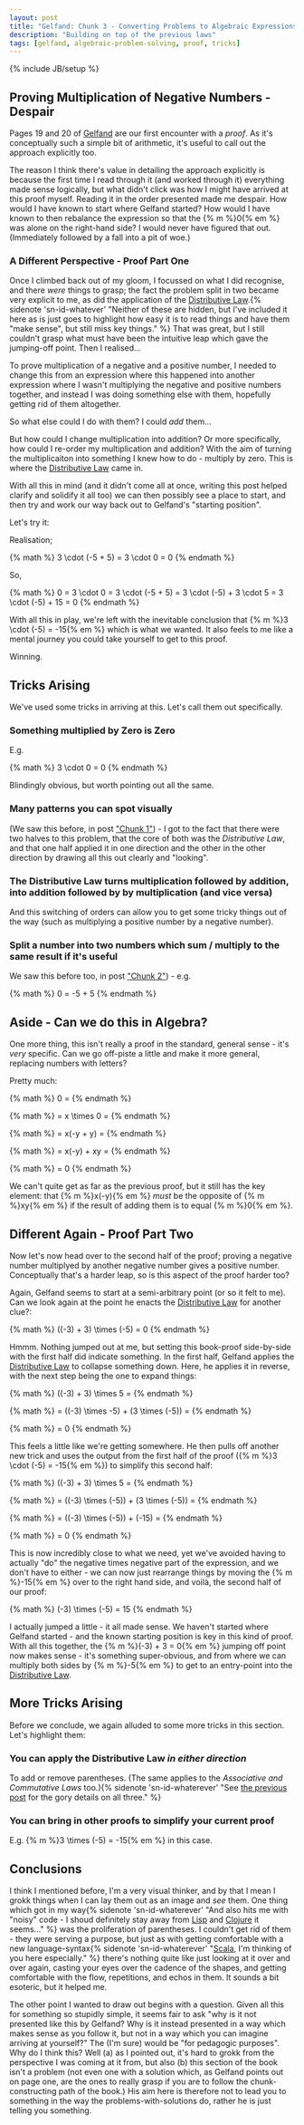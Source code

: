 ```yaml
---
layout: post
title: "Gelfand: Chunk 3 - Converting Problems to Algebraic Expressions"
description: "Building on top of the previous laws"
tags: [gelfand, algebraic-problem-solving, proof, tricks]
---
```

{% include JB/setup %}

## Proving Multiplication of Negative Numbers - Despair

Pages 19 and 20 of [Gelfand](https://www.goodreads.com/book/show/20328259-algebra) are our first encounter with a _proof_.  As it's conceptually such a simple bit of arithmetic, it's useful to call out the approach explicitly too.

The reason I think there's value in detailing the approach explicitly is because the first time I read through it (and worked through it) everything made sense logically, but what didn't click was how I might have arrived at this proof myself.  Reading it in the order presented made me despair.  How would I have known to start where Gelfand started? How would I have known to then rebalance the expression so that the {% m %}0{% em %} was alone on the right-hand side? I would never have figured that out.  (Immediately followed by a fall into a pit of woe.)

### A Different Perspective - Proof Part One

Once I climbed back out of my gloom, I focussed on what I did recognise, and there _were_ things to grasp; the fact the problem split in two became very explicit to me, as did the application of the [Distributive Law](https://andrewharmellaw.github.io/2016/11/23/gelfands-algebra-chunk-2-commutative-associative-and-distributive-laws).{% sidenote 'sn-id-whatever' "Neither of these are hidden, but I've included it here as is just goes to highlight how easy it is to read things and have them "make sense", but still miss key things." %}  That was great, but I still couldn't grasp what must have been the intuitive leap which gave the jumping-off point.  Then I realised...

To prove multiplication of a negative and a positive number, I needed to change this from an expression where this happened into another expression where I wasn't multiplying the negative and positive numbers together, and instead I was doing something else with them, hopefully getting rid of them altogether.

So what else could I do with them? I could _add_ them...

But how could I change multiplication into addition? Or more specifically, how could I re-order my multiplication and addition?  With the aim of turning the multiplicaiton into something I knew how to do - multiply by zero. This is where the [Distributive Law](https://andrewharmellaw.github.io/2016/11/23/gelfands-algebra-chunk-2-commutative-associative-and-distributive-laws) came in.

With all this in mind (and it didn't come all at once, writing this post helped clarify and solidify it all too) we can then possibly see a place to start, and then try and work our way back out to Gelfand's "starting position".  

Let's try it:

Realisation; 

{% math %} 3 \cdot (-5 + 5) = 3 \cdot 0 = 0 {% endmath %}

So, 

{% math %} 0 = 3 \cdot 0 = 3 \cdot (-5 + 5) = 3 \cdot (-5) + 3 \cdot 5 = 3 \cdot (-5) + 15 = 0 {% endmath %} 

With all this in play, we're left with the inevitable conclusion that {% m %}3 \cdot (-5) = -15{% em %} which is what we wanted.  It also feels to me like a mental journey you could take yourself to get to this proof. 

Winning.

## Tricks Arising

We've used some tricks in arriving at this. Let's call them out specifically.

### Something multiplied by Zero is Zero 

E.g. 

{% math %} 3 \cdot 0 = 0 {% endmath %}

Blindingly obvious, but worth pointing out all the same.

### Many patterns you can spot visually
(We saw this before, in post ["Chunk 1"](https://andrewharmellaw.github.io/algebra/2016/11/16/gelfands-algebra-chunk-1-fundamentals)) - I got to the fact that there were two halves to this problem, that the core of both was the _Distributive Law_, and that one half applied it in one direction and the other in the other direction by drawing all this out clearly and "looking".

### The Distributive Law turns multiplication followed by addition, into addition followed by by multiplication (and vice versa)
And this switching of orders can allow you to get some tricky things out of the way (such as multiplying a positive number by a negative number).

### Split a number into two numbers which sum / multiply to the same result if it's useful
We saw this before too, in post ["Chunk 2"](https://andrewharmellaw.github.io/2016/11/23/gelfands-algebra-chunk-2-commutative-associative-and-distributive-laws)) - e.g. 

{% math %} 0 = -5 + 5 {% endmath %}

## Aside - Can we do this in Algebra?
One more thing, this isn't really a proof in the standard, general sense - it's _very_ specific.  Can we go off-piste a little and make it more general, replacing numbers with letters? 

Pretty much:

{% math %} 0 = {% endmath %}

{% math %} = x \times 0 = {% endmath %}

{% math %} = x(-y + y) = {% endmath %}

{% math %} = x(-y) + xy = {% endmath %}

{% math %} = 0 {% endmath %}

We can't quite get as far as the previous proof, but it still has the key element: that {% m %}x(-y){% em %} _must_ be the opposite of {% m %}xy{% em %} if the result of adding them is to equal {% m %}0{% em %}.

## Different Again - Proof Part Two

Now let's now head over to the second half of the proof; proving a negative number multiplyed by another negative number gives a positive number.  Conceptually that's a harder leap, so is this aspect of the proof harder too?

Again, Gelfand seems to start at a semi-arbitrary point (or so it felt to me).  Can we look again at the point he enacts the [Distributive Law](https://andrewharmellaw.github.io/2016/11/23/gelfands-algebra-chunk-2-commutative-associative-and-distributive-laws) for another clue?:

{% math %} ((-3) + 3) \times (-5) = 0 {% endmath %}

Hmmm.  Nothing jumped out at me, but setting this book-proof side-by-side with the first half did indicate something.  In the first half, Gelfand applies the [Distributive Law](https://andrewharmellaw.github.io/2016/11/23/gelfands-algebra-chunk-2-commutative-associative-and-distributive-laws) to collapse something down. Here, he applies it in reverse, with the next step being the one to expand things:

{% math %} ((-3) + 3) \times 5 = {% endmath %}

{% math %} = ((-3) \times -5) + (3 \times (-5)) = {% endmath %}

{% math %} = 0 {% endmath %}

This feels a little like we're getting somewhere. He then pulls off another new trick and uses the output from the first half of the proof ({% m %}3 \cdot (-5) = -15{% em %}) to simplify this second half:

{% math %} ((-3) + 3) \times 5 = {% endmath %}

{% math %} = ((-3) \times (-5)) + (3 \times (-5)) = {% endmath %}

{% math %} = ((-3) \times (-5)) + (-15) = {% endmath %}

{% math %} = 0 {% endmath %}

This is now incredibly close to what we need, yet we've avoided having to actually "do" the negative times negative part of the expression, and we don't have to either - we can now just rearrange things by moving the {% m %}-15{% em %} over to the right hand side, and voilà, the second half of our proof:

{% math %} (-3) \times (-5) = 15 {% endmath %}

I actually jumped a little - it all made sense. We haven't started where Gelfand started - and the known starting position is key in this kind of proof.  With all this together, the {% m %}(-3) + 3 = 0{% em %} jumping off point now makes sense - it's something super-obvious, and from where we can multiply both sides by {% m %}-5{% em %} to get to an entry-point into the [Distributive Law](https://andrewharmellaw.github.io/2016/11/23/gelfands-algebra-chunk-2-commutative-associative-and-distributive-laws). 

## More Tricks Arising

Before we conclude, we again alluded to some more tricks in this section. Let's highlight them:

### You can apply the Distributive Law _in either direction_

To add or remove parentheses. (The same applies to the _Associative and Commutative Laws_ too.){% sidenote 'sn-id-whaterever' "See [the previous post](https://andrewharmellaw.github.io/2016/11/23/gelfands-algebra-chunk-2-commutative-associative-and-distributive-laws) for the gory details on all three." %}

### You can bring in other proofs to simplify your current proof

E.g. {% m %}3 \times (-5) = -15{% em %} in this case.

## Conclusions
I think I mentioned before, I'm a very visual thinker, and by that I mean I grokk things when I can lay them out as an image and _see_ them.  One thing which got in my way{% sidenote 'sn-id-whaterever' "And also hits me with "noisy" code - I shoud definitely stay away from [Lisp](https://en.wikipedia.org/wiki/Lisp_(programming_language)) and [Clojure](https://en.wikipedia.org/wiki/Clojure) it seems..." %} was the proliferation of parentheses.  I couldn't get rid of them - they were serving a purpose, but just as with getting comfortable with a new language-syntax{% sidenote 'sn-id-whaterever' "[Scala](https://en.wikipedia.org/wiki/Scala_(programming_language)), I'm thinking of you here especially." %} there's nothing quite like just looking at it over and over again, casting your eyes over the cadence of the shapes, and getting comfortable with the flow, repetitions, and echos in them.  It sounds a bit esoteric, but it helped me. 

The other point I wanted to draw out begins with a question. Given all this for something so stupidly simple, it seems fair to ask "why is it not presented like this by Gelfand? Why is it instead presented in a way which makes sense as you follow it, but not in a way which you can imagine arriving at yourself?" The (I'm sure) would be "for pedagogic purposes".  Why do I think this? Well (a) as I pointed out, it's hard to grokk from the perspective I was coming at it from, but also (b) this section of the book isn't a problem (not even one with a solution which, as Gelfand points out on page one, are the ones to really grasp if you are to follow the chunk-constructing path of the book.)  His aim here is therefore not to lead you to something in the way the problems-with-solutions do, rather he is just telling you something.
